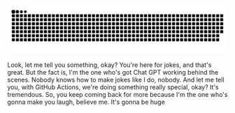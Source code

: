 <picture>
  <source media="(prefers-color-scheme: dark)" srcset="https://raw.githubusercontent.com/platane/platane/output/github-contribution-grid-snake-dark.svg">
  <source media="(prefers-color-scheme: light)" srcset="https://raw.githubusercontent.com/platane/platane/output/github-contribution-grid-snake.svg">
  <img alt="github contribution grid snake animation" src="https://raw.githubusercontent.com/platane/platane/output/github-contribution-grid-snake.svg">
</picture>


Look, let me tell you something, okay? You're here for jokes, and that's great. But the fact is, I'm the one who's got Chat GPT working behind the scenes. Nobody knows how to make jokes like I do, nobody. And let me tell you, with GitHub Actions, we're doing something really special, okay? It's tremendous. So, you keep coming back for more because I'm the one who's gonna make you laugh, believe me. It's gonna be huge
 
